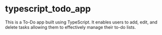 # typescript_todo_app
This is a To-Do app built using TypeScript. It enables users to add, edit, and delete tasks allowing them to effectively manage their to-do lists.

